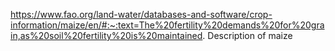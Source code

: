 https://www.fao.org/land-water/databases-and-software/crop-information/maize/en/#:~:text=The%20fertility%20demands%20for%20grain,as%20soil%20fertility%20is%20maintained.
Description of maize
